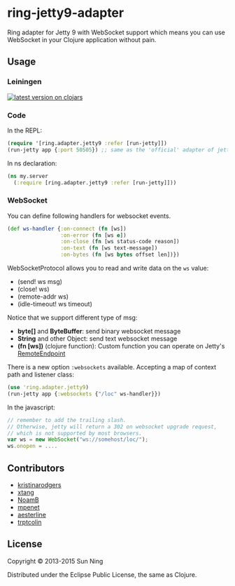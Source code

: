 # ring-jetty9-adapter

Ring adapter for Jetty 9 with WebSocket support which means you can use WebSocket in your Clojure application without pain.

## Usage

### Leiningen

[![latest version on clojars](http://clojars.org/info.sunng/ring-jetty9-adapter/latest-version.svg)](https://clojars.org/info.sunng/ring-jetty9-adapter)

### Code

In the REPL:

```clojure
(require '[ring.adapter.jetty9 :refer [run-jetty]])
(run-jetty app {:port 50505}) ;; same as the 'official' adapter of jetty 7
```

In ns declaration:

```clojure
(ns my.server
  (:require [ring.adapter.jetty9 :refer [run-jetty]]))
```

### WebSocket

You can define following handlers for websocket events.

```clojure
(def ws-handler {:on-connect (fn [ws])
                 :on-error (fn [ws e])
                 :on-close (fn [ws status-code reason])
                 :on-text (fn [ws text-message])
                 :on-bytes (fn [ws bytes offset len])})
```

WebSocketProtocol allows you to read and write data on the `ws` value:

* (send! ws msg)
* (close! ws)
* (remote-addr ws)
* (idle-timeout! ws timeout)

Notice that we support different type of msg:

* **byte[]** and **ByteBuffer**: send binary websocket message
* **String** and other Object: send text websocket message
* **(fn [ws])** (clojure function): Custom function you can operate on
  Jetty's [RemoteEndpoint](http://download.eclipse.org/jetty/stable-9/apidocs/org/eclipse/jetty/websocket/api/RemoteEndpoint.html)

There is a new option `:websockets` available. Accepting a map of context path and listener class:
```clojure
(use 'ring.adapter.jetty9)
(run-jetty app {:websockets {"/loc" ws-handler}})
```

In the javascript:
```javascript
// remember to add the trailing slash.
// Otherwise, jetty will return a 302 on websocket upgrade request,
// which is not supported by most browsers.
var ws = new WebSocket("ws://somehost/loc/");
ws.onopen = ....
```

## Contributors

* [kristinarodgers](https://github.com/kristinarodgers)
* [xtang](https://github.com/xtang)
* [NoamB](https://github.com/NoamB)
* [mpenet](https://github.com/mpenet)
* [aesterline](https://github.com/aesterline)
* [trptcolin](https://github.com/trptcolin)

## License

Copyright © 2013-2015 Sun Ning

Distributed under the Eclipse Public License, the same as Clojure.
